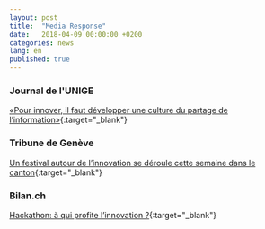 ```yaml
---
layout: post
title:  "Media Response"
date:   2018-04-09 00:00:00 +0200
categories: news
lang: en
published: true
---
```


### **Journal de l'UNIGE**
[«Pour innover, il faut développer une culture du partage de l’information»](http://www.unige.ch/lejournal/numeros/journal144/article-point-fort/){:target="_blank"}

### **Tribune de Genève**
[Un festival autour de l’innovation se déroule cette semaine dans le canton](https://www.tdg.ch/geneve/actu-genevoise/festival-innovation-deroule-semaine-canton/story/25004401){:target="_blank"}

### **Bilan.ch**
[Hackathon: à qui profite l’innovation ?](http://www.bilan.ch/plus-de-redaction/hackathon-a-profite-linnovation){:target="_blank"}
